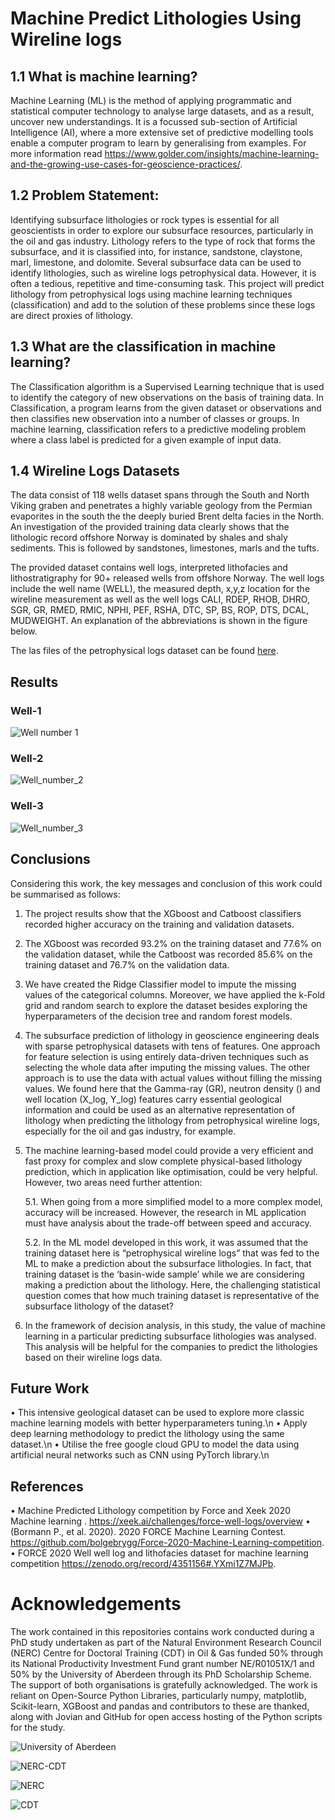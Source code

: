 # Machine Predict Lithologies Using Wireline logs
## 1.1 What is machine learning?
Machine Learning (ML) is the method of applying programmatic and statistical computer technology to analyse large datasets, and as a result, uncover new understandings. It is a focussed sub-section of Artificial Intelligence (AI), where a more extensive set of predictive modelling tools enable a computer program to learn by generalising from examples. For more information read https://www.golder.com/insights/machine-learning-and-the-growing-use-cases-for-geoscience-practices/.

## 1.2 Problem Statement:
Identifying subsurface lithologies or rock types is essential for all geoscientists in order to explore our subsurface resources, particularly in the oil and gas industry. Lithology refers to the type of rock that forms the subsurface, and it is classified into, for instance, sandstone, claystone, marl, limestone, and dolomite. Several subsurface data can be used to identify lithologies, such as wireline logs petrophysical data. However, it is often a tedious, repetitive and time-consuming task. This project will predict lithology from petrophysical logs using machine learning techniques (classification) and add to the solution of these problems since these logs are direct proxies of lithology.

## 1.3 What are the classification in machine learning?
The Classification algorithm is a Supervised Learning technique that is used to identify the category of new observations on the basis of training data. In Classification, a program learns from the given dataset or observations and then classifies new observation into a number of classes or groups. In machine learning, classification refers to a predictive modeling problem where a class label is predicted for a given example of input data.

## 1.4 Wireline Logs Datasets
The data consist of 118 wells dataset spans through the South and North Viking graben and penetrates a highly variable geology from the Permian evaporites in the south the the deeply buried Brent delta facies in the North. An investigation of the provided training data clearly shows that the lithologic record offshore Norway is dominated by shales and shaly sediments. This is followed by sandstones, limestones, marls and the tufts.

The provided dataset contains well logs, interpreted lithofacies and lithostratigraphy for 90+ released wells from offshore Norway. The well logs include the well name (WELL), the measured depth, x,y,z location for the wireline measurement as well as the well logs CALI, RDEP, RHOB, DHRO, SGR,  GR, RMED, RMIC, NPHI, PEF, RSHA, DTC, SP, BS, ROP, DTS, DCAL, MUDWEIGHT. An explanation of the abbreviations is shown in the figure below.

The las files of the petrophysical logs dataset can be found [here](https://zenodo.org/record/4351156#.YXhFTBrMJPb).

## Results

### Well-1
![Well number 1](https://i.imgur.com/XSdNzX3.png)

### Well-2

![Well_number_2](https://i.imgur.com/YOrMKvo.png)

### Well-3

![Well_number_3](https://i.imgur.com/6gUOQew.png)

## Conclusions

Considering this work, the key messages and conclusion of this work could be summarised as follows:
    
1. The project results show that the XGboost and Catboost classifiers recorded higher accuracy on the training and validation datasets.

2. The XGboost was recorded 93.2% on the training dataset and 77.6% on the validation dataset, while the Catboost was recorded 85.6% on the training dataset and 76.7% on the validation data. 

3. We have created the Ridge Classifier model to impute the missing values of the categorical columns. Moreover, we have applied the k-Fold grid and random search to explore the dataset besides exploring the hyperparameters of the decision tree and random forest models.

4. The subsurface prediction of lithology in geoscience engineering deals with sparse petrophysical datasets with tens of features. One approach for feature selection is using entirely data-driven techniques such as selecting the whole data after imputing the missing values. The other approach is to use the data with actual values without filling the missing values. We found here that the Gamma-ray (GR), neutron density () and well location (X_log, Y_log) features carry essential geological information and could be used as an alternative representation of lithology when predicting the lithology from petrophysical wireline logs, especially for the oil and gas industry, for example.

5. The machine learning-based model could provide a very efficient and fast proxy for complex and slow complete physical-based lithology prediction, which in application like optimisation, could be very helpful. However, two areas need further attention:
    
    5.1. When going from a more simplified model to a more complex model, accuracy will be increased. However, the research in ML application must have analysis about the trade-off between speed and accuracy.
    
    5.2. In the ML model developed in this work, it was assumed that the training dataset here is “petrophysical wireline logs” that was fed to the ML to make a prediction about the subsurface lithologies. In fact, that training dataset is the ‘basin-wide sample’ while we are considering making a prediction about the lithology. Here, the challenging statistical question comes that how much training dataset is representative of the subsurface lithology of the dataset?

6. In the framework of decision analysis, in this study, the value of machine learning in a particular predicting subsurface lithologies was analysed. This analysis will be helpful for the companies to predict the lithologies based on their wireline logs data.

## Future Work

• This intensive geological dataset can be used to explore more classic machine learning models with better hyperparameters tuning.\n
• Apply deep learning methodology to predict the lithology using the same dataset.\n
• Utilise the free google cloud GPU to model the data using artificial neural networks such as CNN using PyTorch library.\n

## References

• Machine Predicted Lithology competition  by Force and Xeek 2020 Machine learning .  https://xeek.ai/challenges/force-well-logs/overview
• (Bormann P., et al. 2020). 2020 FORCE Machine Learning Contest. https://github.com/bolgebrygg/Force-2020-Machine-Learning-competition.
• FORCE 2020 Well well log and lithofacies dataset for machine learning competition https://zenodo.org/record/4351156#.YXmi1Z7MJPb.


Acknowledgements 
=================
The work contained in this repositories contains work conducted during a PhD study undertaken as part of the Natural Environment Research Council (NERC) Centre for Doctoral Training (CDT) in Oil & Gas funded 50% through its National Productivity Investment Fund grant number NE/R01051X/1 and 50% by the University of Aberdeen through its PhD Scholarship Scheme. The support of both organisations is gratefully acknowledged. The work is reliant on Open-Source Python Libraries, particularly numpy, matplotlib, Scikit-learn, XGBoost and pandas and contributors to these are thanked, along with Jovian and GitHub for open access hosting of the Python scripts for the study.

![University of Aberdeen](https://pbs.twimg.com/profile_images/1572172791801061377/UPSWmPyN_400x400.jpg)

![NERC-CDT](https://nerc-cdt-oil-and-gas.ac.uk/wp-content/uploads/news/2015-news-NERC-funding.jpg)

![NERC](https://auracdt.hull.ac.uk/wp-content/uploads/2019/11/UKRI_NER_Council-Logo_Horiz-RGB.png)

![CDT](https://i.imgur.com/QDOhcN3.png)

